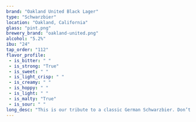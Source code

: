 ```yaml
---
brand: "Oakland United Black Lager"
type: "Schwarzbier"
location: "Oakland, California"
glass: "pint.png"
brewery_brand: "oakland-united.png"
alcohol: "5.2%"
ibu: "24"
tap_order: "112"
flavor_profile:
 - is_bitter: " "
 - is_strong: "True"
 - is_sweet: " "
 - is_light_crisp: " "
 - is_creamy: " "
 - is_hoppy: " "
 - is_light: " "
 - is_malty: "True"
 - is_sour: " "
long_desc: "This is our tribute to a classic German Schwarzbier. Don’t let the color fool you, it’s light on the palate, and full of flavor. Notes of coffee and roast, with enough German noble hops to round out the malt profile."
---
```

